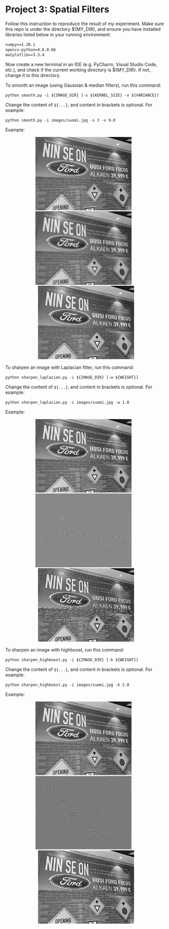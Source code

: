 # Project 3: Spatial Filters
Follow this instruction to reproduce the result of my experiment. Make sure this repo is under the directory ${MY_DIR}, and ensure you have installed libraries listed below in your running environment:
```
numpy==1.20.1
opencv-python=4.6.0.66
matplotlib==3.3.4
```

Now create a new terminal in an IDE (e.g. PyCharm, Visual Studio Code, etc.),
and check if the current working directory is ${MY_DIR}. If not, change it to this directory.

To smooth an image (using Gaussian & median filters), run this command:

```
python smooth.py -i ${IMAGE_DIR} [-s ${KERNEL_SIZE} -v ${VARIANCE}]
```

Change the content of ```${...}```, and content in brackets is optional. For example:

```
python smooth.py -i images/suomi.jpg -s 3 -v 9.0
```

Example:<br>

<p align="center">
  <img src='images/suomi.jpg' width='300'/> &nbsp;&nbsp;&nbsp;
  <img src='images/suomi_7x7_81.0_gaussian_smoothed.jpg' width='300'/> &nbsp;&nbsp;&nbsp;
  <img src='images/suomi_5x5_median_smoothed.jpg' width='300'/>
</p>

To sharpen an image with Laplacian filter, run this command:

```
python sharpen_laplacian.py -i ${IMAGE_DIR} [-w ${WEIGHT}]
```

Change the content of ```${...}```, and content in brackets is optional. For example:

```
python sharpen_laplacian.py -i images/suomi.jpg -w 1.0
```

Example:<br>

<p align="center">
  <img src='images/suomi.jpg' width='300'/> &nbsp;&nbsp;&nbsp;
  <img src='images/suomi_laplacian_filter.jpg' width='300'/> &nbsp;&nbsp;&nbsp;
  <img src='images/suomi_1.0_laplacian.jpg' width='300'/>
</p>


To sharpen an image with highboost, run this command:

```
python sharpen_highboost.py -i ${IMAGE_DIR} [-k ${WEIGHT}]
```

Change the content of ```${...}```, and content in brackets is optional. For example:

```
python sharpen_highboost.py -i images/suomi.jpg -k 2.0
```

Example:<br>

<p align="center">
  <img src='images/suomi.jpg' width='300'/> &nbsp;&nbsp;&nbsp;
  <img src='images/suomi_highboost_mask.jpg' width='300'/> &nbsp;&nbsp;&nbsp;
  <img src='images/suomi_1.0_highboost.jpg' width='300'/>
</p>


